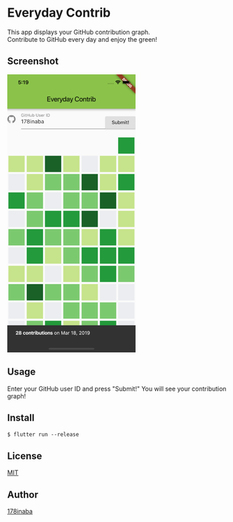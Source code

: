 # Everyday Contrib

This app displays your GitHub contribution graph.  
Contribute to GitHub every day and enjoy the green!

## Screenshot

<img src="screenshot/screenshot.png" alt="Screenshot" height="640">

## Usage

Enter your GitHub user ID and press "Submit!"
You will see your contribution graph!

## Install

```console
$ flutter run --release
```

## License

[MIT](LICENSE)

## Author

[178inaba](https://github.com/178inaba)
